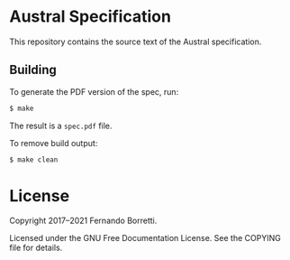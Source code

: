 # Austral Specification

This repository contains the source text of the Austral specification.

## Building

To generate the PDF version of the spec, run:

```bash
$ make
```

The result is a `spec.pdf` file.

To remove build output:

```bash
$ make clean
```

# License

Copyright 2017–2021 Fernando Borretti.

Licensed under the GNU Free Documentation License. See the COPYING file for
details.
